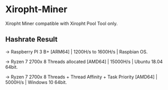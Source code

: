 # Xiropht-Miner
Xiropht Miner compatible with Xiropht Pool Tool only.

<h2>Hashrate Result</h2>

-> Raspberry PI 3 B+ [ARM64] | 1200H/s to 1600H/s | Raspbian OS.

-> Ryzen 7 2700x 8 Threads allocated [AMD64] | 15000H/s | Ubuntu 18.04 64bit.

-> Ryzen 7 2700x 8 Threads + Thread Affinity + Task Priority [AMD64] | 5000H/s | Windows 10 64bit.

